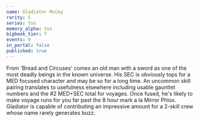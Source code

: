 ```yaml
---
name: Gladiator McCoy
rarity: 5
series: tos
memory_alpha: tos
bigbook_tier: 7
events: 9
in_portal: false
published: true
---
```


From 'Bread and Circuses' comes an old man with a sword as one of the most deadly beings in the known universe. His SEC is obviously tops for a MED focused character and may be so for a long time. An uncommon skill pairing translates to usefulness elsewhere including usable gauntlet numbers and the #2 MED+SEC total for voyages. Once fused, he's likely to make voyage runs for you far past the 8 hour mark a la Mirror Phlox. Gladiator is capable of contributing an impressive amount for a 2-skill crew whose name rarely generates buzz.

